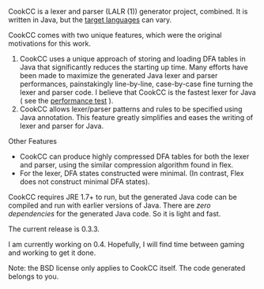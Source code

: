 CookCC is a lexer and parser (LALR (1)) generator project, combined.  It is written in Java, but the [target languages](../../wiki/Target-Languages) can vary.

CookCC comes with two unique features, which were the original motivations for this work.

1. CookCC uses a unique approach of storing and loading DFA tables in Java that significantly reduces the starting up time.  Many efforts have been made to maximize the generated Java lexer and parser performances, painstakingly line-by-line, case-by-case fine turning the lexer and parser code.  I believe that CookCC is the fastest lexer for Java ( see the [performance test](../../wiki/TargetLanguageJava#performance) ).
1. CookCC allows lexer/parser patterns and rules to be specified using Java annotation.  This feature greatly simplifies and eases the writing of lexer and parser for Java.

Other Features
 * CookCC can produce highly compressed DFA tables for both the lexer and parser, using the similar compression algorithm found in flex.
 * For the lexer, DFA states constructed were minimal.  (In contrast, Flex does not construct minimal DFA states).

CookCC requires JRE 1.7+ to run, but the generated Java code can be compiled and run with earlier versions of Java.  There are *zero dependencies* for the generated Java code.  So it is light and fast.

The current release is 0.3.3.

I am currently working on 0.4.  Hopefully, I will find time between gaming and working to get it done.

Note: the BSD license only applies to CookCC itself.  The code generated belongs to you.

